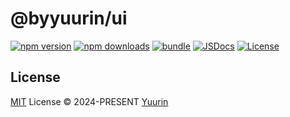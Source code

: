 # @byyuurin/ui

[![npm version][npm-version-src]][npm-version-href]
[![npm downloads][npm-downloads-src]][npm-downloads-href]
[![bundle][bundle-src]][bundle-href]
[![JSDocs][jsdocs-src]][jsdocs-href]
[![License][license-src]][license-href]

## License

[MIT](./LICENSE) License © 2024-PRESENT [Yuurin](https://github.com/byyurin)

<!-- Badges -->

[npm-version-src]: https://img.shields.io/npm/v/@byyuurin/ui?style=flat&colorA=080f12&colorB=1fa669
[npm-version-href]: https://npmjs.com/package/@byyuurin/ui
[npm-downloads-src]: https://img.shields.io/npm/dm/@byyuurin/ui?style=flat&colorA=080f12&colorB=1fa669
[npm-downloads-href]: https://npmjs.com/package/@byyuurin/ui
[bundle-src]: https://img.shields.io/bundlephobia/minzip/@byyuurin/ui?style=flat&colorA=080f12&colorB=1fa669&label=minzip
[bundle-href]: https://bundlephobia.com/result?p=@byyuurin/ui
[license-src]: https://img.shields.io/github/license/byyuurin/@byyuurin/ui.svg?style=flat&colorA=080f12&colorB=1fa669
[license-href]: https://github.com/byyuurin/@byyuurin/ui/blob/main/LICENSE
[jsdocs-src]: https://img.shields.io/badge/jsdocs-reference-080f12?style=flat&colorA=080f12&colorB=1fa669
[jsdocs-href]: https://www.jsdocs.io/package/@byyuurin/ui
